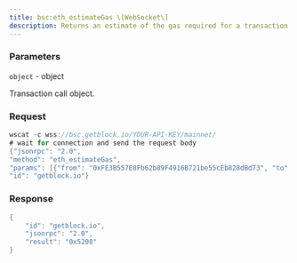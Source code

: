 ```yaml
---
title: bsc:eth_estimateGas \[WebSocket\]
description: Returns an estimate of the gas required for a transaction to complete.The estimation process does not use gas and the transaction is not addedto the blockchain. The resulting estimate can be greater than the amountof gas the transaction ends up using, for reasons including EVMmechanics and node performance.The eth_estimateGas call does not send a transaction. You must calleth_sendRawTransaction to execute the transaction.If revert reason is enabled with --revert-reason-enabled, theeth_estimateGas error response will include the revert reason.
---
```


### Parameters


`object` - object

Transaction call object.

### Request

``` java
wscat -c wss://bsc.getblock.io/YOUR-API-KEY/mainnet/ 
# wait for connection and send the request body 
{"jsonrpc": "2.0",
"method": "eth_estimateGas",
"params": [{"from": "0xFE3B557E8Fb62b89F4916B721be55cEb828dBd73", "to": "0x44Aa93095D6749A706051658B970b941c72c1D53", "value": "0x1"}],
"id": "getblock.io"}
```

###  Response

``` java
{
    "id": "getblock.io",
    "jsonrpc": "2.0",
    "result": "0x5208"
}
```

